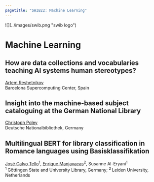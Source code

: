 ```yaml
---
pagetitle: "SWIB22: Machine Learning"
---
```



<div id="top">
<div class="column left">![](../images/swib.png "swib logo")</div>
<div class="column middle"></div>
<div class="column right"></div>
</div>

<div id="prog">

# Machine Learning



## How are data collections and vocabularies teaching AI systems human stereotypes?

<u>Artem Reshetnikov</u><br />
Barcelona Supercomputing Center, Spain



## Insight into the machine-based subject cataloguing at the German National Library

<u>Christoph Poley</u><br />
Deutsche Nationalbibliothek, Germany



## Multilingual BERT for library classification in Romance languages using Basisklassifikation

<u>José Calvo Tello</u><sup>1</sup>, <u>Enrique Manjavacas</u><sup>2</sup>, Susanne Al-Eryani<sup>1</sup><br />
<sup>1 </sup>Göttingen State and University Library, Germany; <sup>2 </sup>Leiden University, Netherlands



</div>


